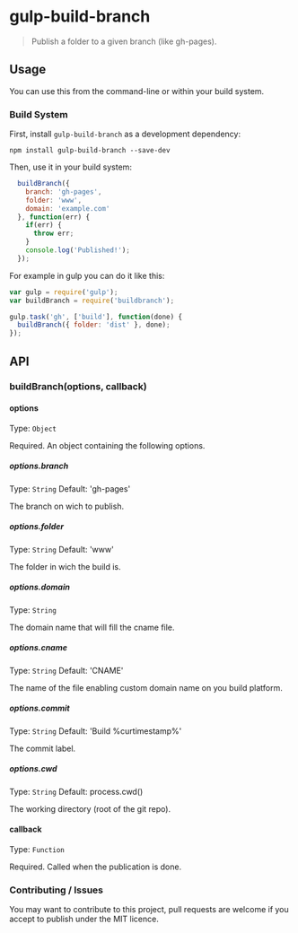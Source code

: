 # gulp-build-branch
> Publish a folder to a given branch (like gh-pages).

## Usage

You can use this from the command-line or within your build system.

### Build System

First, install `gulp-build-branch` as a development dependency:

```shell
npm install gulp-build-branch --save-dev
```

Then, use it in your build system:

```javascript
  buildBranch({
    branch: 'gh-pages',
    folder: 'www',
    domain: 'example.com'
  }, function(err) {
    if(err) {
      throw err;
    }
    console.log('Published!');
  });
```

For example in gulp you can do it like this:

```javascript
var gulp = require('gulp');
var buildBranch = require('buildbranch');

gulp.task('gh', ['build'], function(done) {
  buildBranch({ folder: 'dist' }, done);
});
```

## API

### buildBranch(options, callback)

#### options
Type: `Object`

Required. An object containing the following options.

##### options.branch
Type: `String`
Default: 'gh-pages'

The branch on wich to publish.

##### options.folder
Type: `String`
Default: 'www'

The folder in wich the build is.

##### options.domain
Type: `String`

The domain name that will fill the cname file.

##### options.cname
Type: `String`
Default: 'CNAME'

The name of the file enabling custom domain name on you build platform.

##### options.commit
Type: `String`
Default: 'Build %curtimestamp%'

The commit label.

##### options.cwd
Type: `String`
Default: process.cwd()

The working directory (root of the git repo).

#### callback
Type: `Function`

Required. Called when the publication is done.

### Contributing / Issues

You may want to contribute to this project, pull requests are welcome if you
 accept to publish under the MIT licence.
